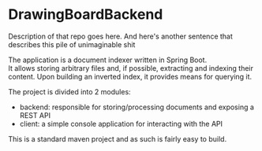 # DrawingBoardBackend
Description of that repo goes here. And here's another sentence that describes this pile of unimaginable shit

The application is a document indexer written in Spring Boot.  
It allows storing arbitrary files and, if possible, extracting and indexing their content. Upon building an inverted index, it provides means for querying it.

The project is divided into 2 modules:  
 - backend: responsible for storing/processing documents and exposing a REST API  
 - client: a simple console application for interacting with the API

This is a standard maven project and as such is fairly easy to build.
